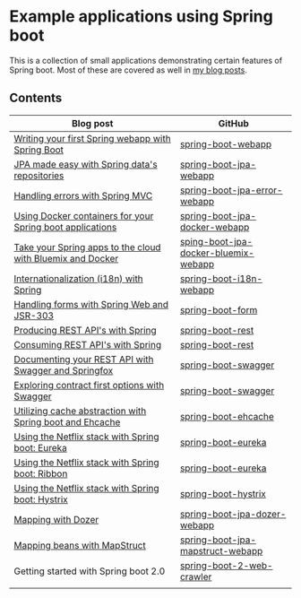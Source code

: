 # Example applications using Spring boot

This is a collection of small applications demonstrating certain features of Spring boot. Most of these are covered as well in [my blog posts](https://g00glen00b.be/tag/spring-boot/).

## Contents

| Blog post                                | GitHub                                   |
| ---------------------------------------- | ---------------------------------------- |
| [Writing your first Spring webapp with Spring Boot](https://g00glen00b.be/spring-webapp/) | [spring-boot-webapp](https://github.com/g00glen00b/spring-samples/tree/master/spring-boot-webapp) |
| [JPA made easy with Spring data's repositories](https://g00glen00b.be/spring-data-jpa/) | [spring-boot-jpa-webapp](https://github.com/g00glen00b/spring-samples/tree/master/spring-boot-jpa-webapp) |
| [Handling errors with Spring MVC](https://g00glen00b.be/handling-errors-with-spring-mvc/) | [spring-boot-jpa-error-webapp](https://github.com/g00glen00b/spring-samples/tree/master/spring-boot-jpa-error-webapp) |
| [Using Docker containers for your Spring boot applications](https://g00glen00b.be/docker-spring-boot/) | [spring-boot-jpa-docker-webapp](https://github.com/g00glen00b/spring-samples/tree/master/spring-boot-jpa-docker-webapp) |
| [Take your Spring apps to the cloud with Bluemix and Docker](https://g00glen00b.be/docker-containers-on-bluemix/) | [sping-boot-jpa-docker-bluemix-webapp](https://github.com/g00glen00b/spring-samples/tree/master/spring-boot-jpa-docker-bluemix-webapp) |
| [Internationalization (i18n) with Spring](https://g00glen00b.be/spring-internationalization-i18n/) | [spring-boot-i18n-webapp](https://github.com/g00glen00b/spring-samples/tree/master/spring-boot-i18n-webapp) |
| [Handling forms with Spring Web and JSR-303](https://g00glen00b.be/spring-form-validation/) | [spring-boot-form](https://github.com/g00glen00b/spring-samples/tree/master/spring-boot-form) |
| [Producing REST API's with Spring](https://g00glen00b.be/producing-rest-apis-with-spring/) | [spring-boot-rest](https://github.com/g00glen00b/spring-samples/tree/master/spring-boot-rest) |
| [Consuming REST API's with Spring](https://g00glen00b.be/consuming-rest-apis-with-spring/) | [spring-boot-rest](https://github.com/g00glen00b/spring-samples/tree/master/spring-boot-rest) |
| [Documenting your REST API with Swagger and Springfox](https://g00glen00b.be/documenting-rest-api-swagger-springfox/) | [spring-boot-swagger](https://github.com/g00glen00b/spring-samples/tree/master/spring-boot-swagger) |
| [Exploring contract first options with Swagger](https://g00glen00b.be/exploring-contract-first-options-swagger/) | [spring-boot-swagger](https://github.com/g00glen00b/spring-samples/tree/master/spring-boot-swagger) |
| [Utilizing cache abstraction with Spring boot and Ehcache](https://g00glen00b.be/spring-boot-cache-ehcache/) | [spring-boot-ehcache](https://github.com/g00glen00b/spring-samples/tree/master/spring-boot-ehcache) |
| [Using the Netflix stack with Spring boot: Eureka](https://g00glen00b.be/using-the-netflix-stack-with-spring-boot-eureka/) | [spring-boot-eureka](https://github.com/g00glen00b/spring-samples/tree/master/spring-boot-eureka) |
| [Using the Netflix stack with Spring boot: Ribbon](https://g00glen00b.be/using-netflix-stack-spring-boot-ribbon/) | [spring-boot-eureka](https://github.com/g00glen00b/spring-samples/tree/master/spring-boot-eureka) |
| [Using the Netflix stack with Spring boot: Hystrix](https://g00glen00b.be/spring-boot-netflix-hystrix/) | [spring-boot-hystrix](https://github.com/g00glen00b/spring-samples/tree/master/spring-boot-hystrix) |
| [Mapping with Dozer](https://g00glen00b.be/mapping-with-dozer/) | [spring-boot-jpa-dozer-webapp](https://github.com/g00glen00b/spring-samples/tree/master/spring-boot-jpa-dozer-webapp) |
| [Mapping beans with MapStruct](https://g00glen00b.be/mapstruct/) | [spring-boot-jpa-mapstruct-webapp](https://github.com/g00glen00b/spring-samples/tree/master/spring-boot-jpa-mapstruct-webapp) |
| Getting started with Spring boot 2.0     | [spring-boot-2-web-crawler](https://github.com/g00glen00b/spring-samples/tree/master/spring-boot-2-web-crawler) |
|                                          |                                          |


